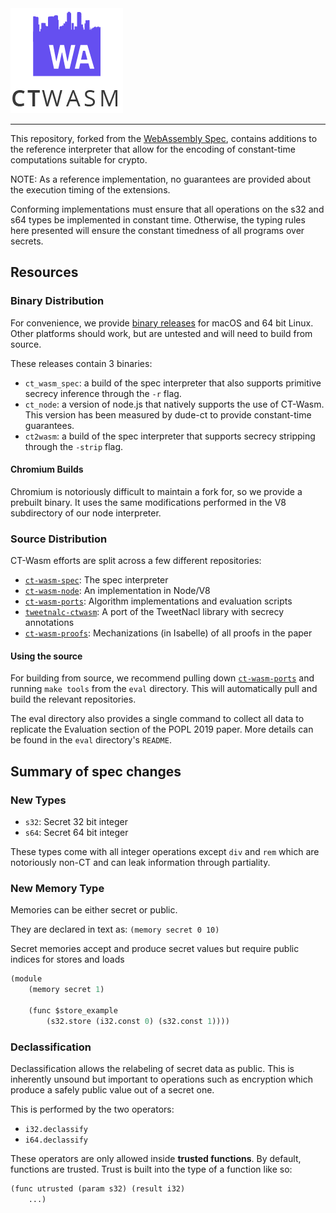 <img src="./logo.png"/>

------------
This repository, forked from the [WebAssembly
Spec](https://github.com/WebAssembly/spec), contains additions to the
reference interpreter that allow for the encoding of constant-time
computations suitable for crypto.

NOTE: As a reference implementation, no guarantees are provided about the
execution timing of the extensions.

Conforming implementations must ensure that all operations on the s32 and s64
types be implemented in constant time. Otherwise, the typing rules here
presented will ensure the constant timedness of all programs over secrets.


## Resources
### Binary Distribution
For convenience, we provide [binary
releases](https://github.com/PLSysSec/ct-wasm-spec/releases/artifact) for
macOS and 64 bit Linux. Other platforms should work, but are untested and
will need to build from source.

These releases contain 3 binaries:
 - `ct_wasm_spec`: a build of the spec interpreter that also supports primitive secrecy inference through the `-r` flag.
 - `ct_node`: a version of node.js that natively supports the use of CT-Wasm. This version has been measured by dude-ct to provide constant-time guarantees.
 - `ct2wasm`: a build of the spec interpreter that supports secrecy stripping through the `-strip` flag.

#### Chromium Builds
Chromium is notoriously difficult to maintain a fork for, so we provide a prebuilt binary. It uses the same modifications performed in the V8 subdirectory of our node interpreter.

### Source Distribution
CT-Wasm efforts are split across a few different repositories:
 - [`ct-wasm-spec`](https://github.com/PLSysSec/ct-wasm-spec): The spec interpreter
 - [`ct-wasm-node`](https://github.com/PLSysSec/ct-wasm-node): An implementation in Node/V8
 - [`ct-wasm-ports`](https://github.com/PLSysSec/ct-wasm-ports): Algorithm implementations and evaluation scripts
 - [`tweetnalc-ctwasm`](https://github.com/PLSysSec/tweetnacl-ctwasm): A port of the TweetNacl library with secrecy annotations
 - [`ct-wasm-proofs`](https://github.com/PLSysSec/ct-wasm-proofs): Mechanizations (in Isabelle) of all proofs in the paper

#### Using the source
For building from source, we recommend pulling down
[`ct-wasm-ports`](https://github.com/PLSysSec/ct-wasm-ports) and running
`make tools` from the `eval` directory. This will automatically pull and
build the relevant repositories.

The eval directory also provides a single command to collect all data to
replicate the Evaluation section of the POPL 2019 paper. More details can be
found in the `eval` directory's `README`.

## Summary of spec changes

### New Types
 - `s32`: Secret 32 bit integer
 - `s64`: Secret 64 bit integer

These types come with all integer operations except `div` and `rem` which are
notoriously non-CT and can leak information through partiality.

### New Memory Type
Memories can be either secret or public.

They are declared in text as:
`(memory secret 0 10)`

Secret memories accept and produce secret values but require public indices for stores and loads

```lisp
(module
    (memory secret 1)

    (func $store_example
        (s32.store (i32.const 0) (s32.const 1))))
```

### Declassification
Declassification allows the relabeling of secret data as public. This is inherently unsound but important to operations such as encryption which produce a safely public value out of a secret one.

This is performed by the two operators:
 - `i32.declassify`
 - `i64.declassify`

These operators are only allowed inside **trusted functions**. By default, functions are trusted.
Trust is built into the type of a function like so:

```lisp
(func utrusted (param s32) (result i32)
    ...)
```

